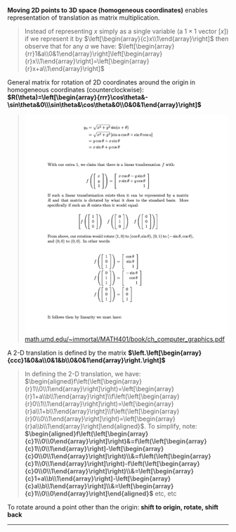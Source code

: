 **Moving 2D points to 3D space (homogeneous coordinates)** enables representation of translation as matrix multiplication.
> Instead of representing $x$ simply as a single variable (a $1 \times 1$ vector $[x]$) if we represent it by $\left[\begin{array}{c}x\\1\end{array}\right]$ then observe that for any $a$ we have:
> $\left[\begin{array}{rr}1&a\\0&1\end{array}\right]\left[\begin{array}{r}x\\1\end{array}\right]=\left[\begin{array}{r}x+a\\1\end{array}\right]$

General matrix for rotation of 2D coordinates around the origin in homogeneous coordinates (counterclockwise): **$R(\theta)=\left[\begin{array}{rrr}\cos\theta&-\sin\theta&0\\\sin\theta&\cos\theta&0\\0&0&1\end{array}\right]$**
 > ![](z_attachments/Pasted%20image%2020250916212349.png)
 > [math.umd.edu/\~immortal/MATH401/book/ch\_computer\_graphics.pdf](https://www.math.umd.edu/~immortal/MATH401/book/ch_computer_graphics.pdf)

A 2-D translation is defined by the matrix **$\left.\left[\begin{array}{ccc}1&0&a\\0&1&b\\0&0&1\end{array}\right.\right]$**
> In defining the 2-D translation, we have:
$\begin{aligned}f\left(\left[\begin{array}{r}1\\0\\1\end{array}\right]\right)=\left[\begin{array}{r}1+a\\b\\1\end{array}\right]\\f\left(\left[\begin{array}{r}0\\1\\1\end{array}\right]\right)=\left[\begin{array}{r}a\\1+b\\1\end{array}\right]\\f\left(\left[\begin{array}{r}0\\0\\1\end{array}\right]\right)=\left[\begin{array}{r}a\\b\\1\end{array}\right]\end{aligned}$. 
To simplify, note:
**$\begin{aligned}f\left(\left[\begin{array}{c}1\\0\\0\end{array}\right]\right)&=f\left(\left[\begin{array}{c}1\\0\\1\end{array}\right]-\left[\begin{array}{c}0\\0\\1\end{array}\right]\right)\\&=f\left(\left[\begin{array}{c}1\\0\\1\end{array}\right]\right)-f\left(\left[\begin{array}{c}0\\0\\1\end{array}\right]\right)\\&=\left[\begin{array}{c}1+a\\b\\1\end{array}\right]-\left[\begin{array}{c}a\\b\\1\end{array}\right]\\&=\left[\begin{array}{c}1\\0\\0\end{array}\right]\end{aligned}$**
> etc, etc

To rotate around a point other than the origin: 
**shift to origin, rotate, shift back**

***
